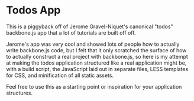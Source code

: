 Todos App
=========

This is a piggyback off of Jerome Gravel-Niquet's canonical "todos" backbone.js app that a lot of tutorials are built off off.

Jerome's app was very cool and showed lots of people how to actually write backbone.js code, but I felt that it only scratched the surface of how to actually construct a real project with backbone.js, so here is my attempt at making the todos application structured like a real application might be, with a build script, the JavaScript laid out in separate files, LESS templates for CSS, and minification of all static assets.

Feel free to use this as a starting point or inspiration for your application structures.
